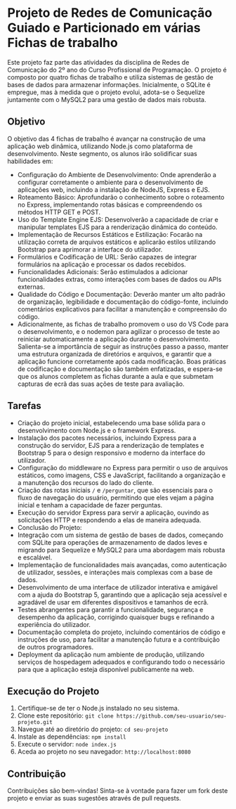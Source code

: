 # Projeto de Redes de Comunicação Guiado e Particionado em várias Fichas de trabalho

Este projeto faz parte das atividades da disciplina de Redes de Comunicação do 2º ano do Curso Profissional de Programação. O projeto é composto por quatro fichas de trabalho e utiliza sistemas de gestão de bases de dados para armazenar informações. Inicialmente, o SQLite é empregue, mas à medida que o projeto evolui, adota-se o Sequelize juntamente com o MySQL2 para uma gestão de dados mais robusta.

## Objetivo

O objetivo das 4 fichas de trabalho é avançar na construção de uma aplicação web dinâmica, utilizando Node.js como plataforma de desenvolvimento.
Neste segmento, os alunos irão solidificar suas habilidades em:
- Configuração do Ambiente de Desenvolvimento: Onde aprenderão a configurar corretamente o ambiente para o desenvolvimento de aplicações web, incluindo a instalação de NodeJS, Express e EJS.
-	Roteamento Básico: Aprofundarão o conhecimento sobre o roteamento no Express, implementando rotas básicas e compreendendo os métodos HTTP GET e POST.
-	Uso do Template Engine EJS: Desenvolverão a capacidade de criar e manipular templates EJS para a renderização dinâmica do conteúdo.
-	Implementação de Recursos Estáticos e Estilização: Focarão na utilização correta de arquivos estáticos e aplicarão estilos utilizando Bootstrap para aprimorar a interface do utilizador.
-	Formulários e Codificação de URL: Serão capazes de integrar formulários na aplicação e processar os dados recebidos.
-	Funcionalidades Adicionais: Serão estimulados a adicionar funcionalidades extras, como interações com bases de dados ou APIs externas.
-	Qualidade do Código e Documentação: Deverão manter um alto padrão de organização, legibilidade e documentação do código-fonte, incluindo comentários explicativos para facilitar a manutenção e compreensão do código.
-	Adicionalmente, as fichas de trabalho promovem o uso do VS Code para o desenvolvimento, e o nodemon para agilizar o processo de teste ao reiniciar automaticamente a aplicação durante o desenvolvimento. Salienta-se a importância de seguir as instruções passo a passo, manter uma estrutura organizada de diretórios e arquivos, e garantir que a aplicação funcione corretamente após cada modificação. Boas práticas de codificação e documentação são também enfatizadas, e espera-se que os alunos completem as fichas durante a aula e que submetam capturas de ecrã das suas ações de teste para avaliação.


## Tarefas

-	Criação do projeto inicial, estabelecendo uma base sólida para o desenvolvimento com Node.js e o framework Express.
-	Instalação dos pacotes necessários, incluindo Express para a construção do servidor, EJS para a renderização de templates e Bootstrap 5 para o design responsivo e moderno da interface do utilizador.
-	Configuração do middleware no Express para permitir o uso de arquivos estáticos, como imagens, CSS e JavaScript, facilitando a organização e a manutenção dos recursos do lado do cliente.
-	Criação das rotas iniciais `/` e `/perguntar`, que são essenciais para o fluxo de navegação do usuário, permitindo que eles vejam a página inicial e tenham a capacidade de fazer perguntas.
-	Execução do servidor Express para servir a aplicação, ouvindo as solicitações HTTP e respondendo a elas de maneira adequada.
-	Conclusão do Projeto:
  -	Integração com um sistema de gestão de bases de dados, começando com SQLite para operações de armazenamento de dados leves e migrando para Sequelize e MySQL2 para uma abordagem mais robusta e escalável.
  -	Implementação de funcionalidades mais avançadas, como autenticação de utilizador, sessões, e interações mais complexas com a base de dados.
  -	Desenvolvimento de uma interface de utilizador interativa e amigável com a ajuda do Bootstrap 5, garantindo que a aplicação seja acessível e agradável de usar em diferentes dispositivos e tamanhos de ecrã.
  -	Testes abrangentes para garantir a funcionalidade, segurança e desempenho da aplicação, corrigindo quaisquer bugs e refinando a experiência do utilizador.
  -	Documentação completa do projeto, incluindo comentários de código e instruções de uso, para facilitar a manutenção futura e a contribuição de outros programadores.
  -	Deployment da aplicação num ambiente de produção, utilizando serviços de hospedagem adequados e configurando todo o necessário para que a aplicação esteja disponível publicamente na web.


## Execução do Projeto

1. Certifique-se de ter o Node.js instalado no seu sistema.
2. Clone este repositório: `git clone https://github.com/seu-usuario/seu-projeto.git`
3. Navegue até ao diretório do projeto: `cd seu-projeto`
4. Instale as dependências: `npm install`
5. Execute o servidor: `node index.js`
6. Aceda ao projeto no seu navegador: `http://localhost:8080`

## Contribuição

Contribuições são bem-vindas! Sinta-se à vontade para fazer um fork deste projeto e enviar as suas sugestões através de pull requests.
